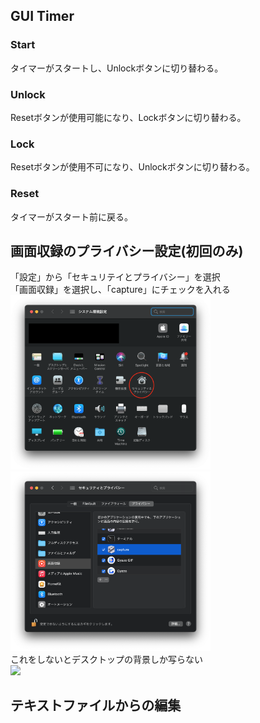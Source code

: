 ## GUI Timer
### Start
タイマーがスタートし、Unlockボタンに切り替わる。
### Unlock
Resetボタンが使用可能になり、Lockボタンに切り替わる。
### Lock
Resetボタンが使用不可になり、Unlockボタンに切り替わる。
### Reset
タイマーがスタート前に戻る。

## 画面収録のプライバシー設定(初回のみ)
「設定」から「セキュリテイとプライバシー」を選択  
「画面収録」を選択し、「capture」にチェックを入れる  
<img src="https://github.com/AyatoUshikubo/guitimer/blob/image/1.png" width="320px">
<img src="https://github.com/AyatoUshikubo/guitimer/blob/image/2.png" width="320px">  
これをしないとデスクトップの背景しか写らない  
<img src="https://github.com/AyatoUshikubo/guitimer/blob/image/timer.png" width="320px">  
## テキストファイルからの編集
